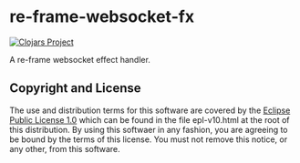 # re-frame-websocket-fx

[![Clojars Project](https://img.shields.io/clojars/v/fun.mike/re-frame-websocket-fx.svg)](https://clojars.org/fun.mike/re-frame-websocket-fx)

A re-frame websocket effect handler.

## Copyright and License

The use and distribution terms for this software are covered by the
[Eclipse Public License 1.0] which can be found in the file
epl-v10.html at the root of this distribution. By using this softwaer
in any fashion, you are agreeing to be bound by the terms of this
license. You must not remove this notice, or any other, from this
software.

[Eclipse Public License 1.0]: http://opensource.org/licenses/eclipse-1.0.php
